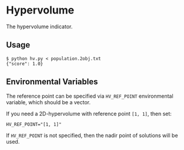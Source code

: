 # Hypervolume
The hypervolume indicator.

## Usage
```
$ python hv.py < population.2obj.txt
{"score": 1.0}
```

## Environmental Variables
The reference point can be specified via `HV_REF_POINT` environmental variable, which should be a vector.

If you need a 2D-hypervolume with reference point `[1, 1]`, then set:
```
HV_REF_POINT="[1, 1]"
```

If `HV_REF_POINT` is not specified, then the nadir point of solutions will be used.